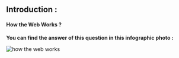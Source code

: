 ## Introduction :

#### How the Web Works ?

**You can find the answer of this question in this infographic photo :**

![how the web works](https://i.pinimg.com/originals/31/af/90/31af90b1608e57afce6a555fde5b42a2.jpg)

## 